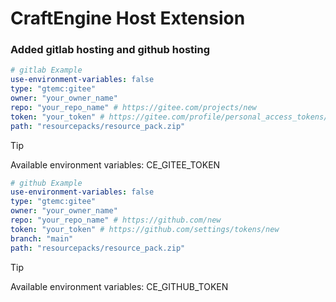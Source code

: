 # CraftEngine Host Extension

### Added gitlab hosting and github hosting

```yml
# gitlab Example
use-environment-variables: false
type: "gtemc:gitee"
owner: "your_owner_name"
repo: "your_repo_name" # https://gitee.com/projects/new
token: "your_token" # https://gitee.com/profile/personal_access_tokens/new
path: "resourcepacks/resource_pack.zip"
```
> [!TIP]
> Available environment variables: CE_GITEE_TOKEN

```yml
# github Example
use-environment-variables: false
type: "gtemc:gitee"
owner: "your_owner_name"
repo: "your_repo_name" # https://github.com/new
token: "your_token" # https://github.com/settings/tokens/new
branch: "main"
path: "resourcepacks/resource_pack.zip"
```
> [!TIP]
> Available environment variables: CE_GITHUB_TOKEN
